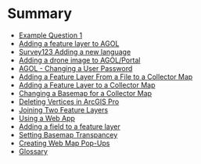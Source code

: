 <!--
This is a list of all of the questions available in the FAQ. Questions must be linked to from this file to be visible via search.
-->

# Summary

- [Example Question 1](sample_question.md)
- [Adding a feature layer to AGOL](add_fl_in_AGOL/index.md)
- [Survey123 Adding a new language](s123_add_new_lang/index.md)
- [Adding a drone image to AGOL/Portal](add_img_to_AGOL/index.md)
- [AGOL - Changing a User Password](chg_usr_pwd/index.md)
- [Adding a Feature Layer From a File to a Collector Map](add_fl_to_collector_map/index.md)
- [Adding a Feature Layer to a Collector Map](add_fl_to_collectormap/index.md)
- [Changing a Basemap for a Collector Map](chg_basemap_for_collectomap/index.md)
- [Deleting Vertices in ArcGIS Pro](delete_vertics_ArcPro/index.md)
- [Joining Two Feature Layers](join_two_layers/index.md)
- [Using a Web App](using_a_webapp/index.md)
- [Adding a field to a feature layer](add_field/index.md)
- [Setting Basemap Transpancey](set_basemap_trans/index.md)
- [Creating Web Map Pop-Ups](add_webmap_popup/index.md)
- [Glossary](glossary.md) <!-- Do not delete this, it appears that builds fail without this -->
